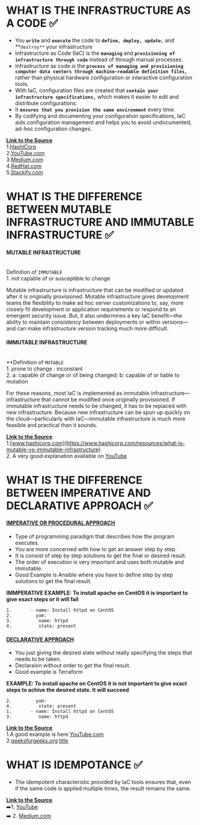 # WHAT IS THE INFRASTRUCTURE AS A CODE ✅
 * You **`write`** and **`execute`** the code to **`define, deploy, update,`** and **`destroy**` your infrastructure
 * Infrastructure as Code (IaC) is the **`managing`** and **`provisioning of infrastructure through code`** instead of through manual processes.
 *  Infrastructure as code is the **`process of managing and provisioning computer data centers through machine-readable definition files,`** rather than physical hardware configuration or interactive configuration tools.
 * With IaC, configuration files are created that **`contain your infrastructure specifications,`** which makes it easier to edit and distribute configurations.
 * It **`ensures that you provision the same environment`** every time.
 * By codifying and documenting your configuration specifications, IaC aids configuration management and helps you to avoid undocumented, ad-hoc configuration changes.
 
 **<ins>Link to the Source</ins>**
 <br>1.[HashiCorp](https://www.terraform.io/)
 <br>2.[YouTube.com](https://www.youtube.com/watch?v=POPP2WTJ8es&ab_channel=TechWorldwithNana)
 <br>3.[Medium.com](https://medium.com/bb-tutorials-and-thoughts/250-practice-questions-for-terraform-associate-certification-7a3ccebe6a1a)
 <br>4.[RedHat.com](https://www.redhat.com/en/topics/automation/)
 <br>5.[Stackify.com](https://stackify.com/what-is-infrastructure-as-code-how-it-works-best-practices-tutorials/)


# WHAT IS THE DIFFERENCE BETWEEN MUTABLE INFRASTRUCTURE AND IMMUTABLE INFRASTRUCTURE ✅
#### MUTABLE INFRASTRUCTURE
<br> Definition of `IMMUTABLE`
<br> 1. not capable of or susceptible to change 

Mutable infrastructure is infrastructure that can be modified or updated after it is originally provisioned. Mutable infrastructure gives development teams the flexibility to make ad hoc server customizations to, say, more closely fit development or application requirements or respond to an emergent security issue. But, it also undermines a key IaC benefit—the ability to maintain consistency between deployments or within versions—and can make infrastructure version tracking much more difficult.

#### IMMUTABLE INFRASTRUCTURE
<br> **Definition of `MUTABLE`
<br> 1. prone to change : inconstant
<br> 2. a: capable of change or of being changed; b: capable of or liable to mutation

For these reasons, most IaC is implemented as immutable infrastructure—infrastructure that cannot be modified once originally provisioned. If immutable infrastructure needs to be changed, it has to be replaced with new infrastructure. Because new infrastructure can be spun up quickly on the cloud—particularly with IaC—immutable infrastructure is much more feasible and practical than it sounds.

**<ins>Link to the Source</ins>**
<br> 1.[www.hashicorp.com](https://www.hashicorp.com/resources/what-is-mutable-vs-immutable-infrastructure)
<br>2. A very good explanation available on [YouTube](https://www.youtube.com/watch?v=5qQQ3yzbKp8&ab_channel=CoreySchafer)

# WHAT IS THE DIFFERENCE BETWEEN IMPERATIVE AND DECLARATIVE APPROACH ✅
#### <ins> IMPERATIVE OR PROCEDURAL APPROACH </ins>
- Type of programming paradigm that describes how the program executes.
- You are more concerned with how to get an answer step by step.
- It is consist of step by step solutions to get the final or desired result.
- The order of execution is very important and uses both mutable and immutable.
- Good Example is Ansible where you have to define step by step solutions to get the final result. 

**IMMPERATIVE EXAMPLE: To install apache on CentOS it is important to give exact steps or it will fail**
```
1.       - name: Install httpd on CentOS
2.         yum:
3.          name: httpd
4.          state: present
```
#### <ins> DECLARATIVE APPROACH </ins>
- You just giving the desired state without really specifying the steps that needs to be taken. 
- Declaraion without order to get the final result.
- Good example is Terraform

**EXAMPLE: To install apache on CentOS it is not important to give exact steps to achive the desired state. It will succeed**
```
2.         yum:
4.          state: present
1.       - name: Install httpd on CentOS
3.          name: httpd
```
**<ins>Link to the Source</ins>**
<br>1.A good example is here [YouTube.com](https://www.youtube.com/watch?v=yOBBkIJBEL8&ab_channel=TadasPetra)
<br>2.[geeksforgeeks.org](https://www.geeksforgeeks.org/difference-between-imperative-and-declarative-programming/)
[title](https://www.example.com)

# WHAT IS IDEMPOTANCE ✅
- The idempotent characteristic provided by IaC tools ensures that, even if the same code is applied multiple times, the result remains the same.

**<ins>Link to the Source</ins>**
 <br>➡️1. [YouTube](https://www.youtube.com/watch?v=UaKZ4wKytcA&ab_channel=CoreySchafer)
<br>➡️ 2. [Medium.com](https://medium.com/bb-tutorials-and-thoughts/250-practice-questions-for-terraform-associate-certification-7a3ccebe6a1a)
